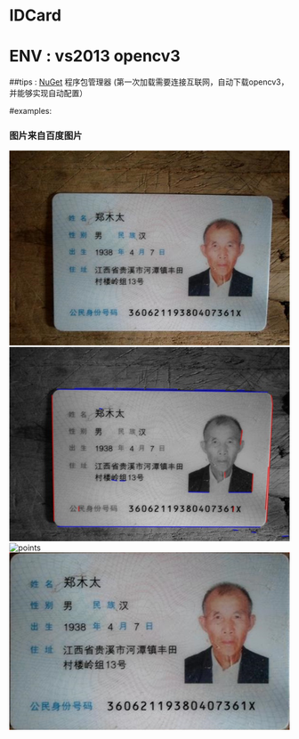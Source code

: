 # IDCard 
# ENV : vs2013 opencv3  
##tips : [NuGet](http://www.nuget.org/) 程序包管理器 (第一次加载需要连接互联网，自动下载opencv3，并能够实现自动配置）

#examples:
### 图片来自百度图片
![原始图片](./images/src.JPG)
![lines](./images/lines.jpg)
![points](./images/points.jpg)
![结果](./images/result.jpg)
